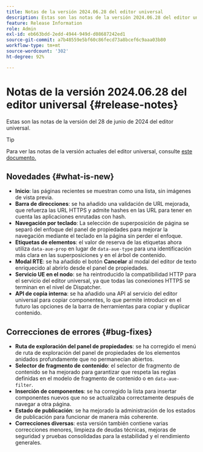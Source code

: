 ```yaml
---
title: Notas de la versión 2024.06.28 del editor universal
description: Estas son las notas de la versión 2024.06.28 del editor universal.
feature: Release Information
role: Admin
exl-id: eb663bdd-2edd-4944-949d-d08687242ed1
source-git-commit: a7b48559e5bf60c86fecd73a8bcef6c9aaa03b80
workflow-type: tm+mt
source-wordcount: '302'
ht-degree: 92%

---
```


# Notas de la versión 2024.06.28 del editor universal {#release-notes}

Estas son las notas de la versión del 28 de junio de 2024 del editor universal.

>[!TIP]
>
>Para ver las notas de la versión actuales del editor universal, consulte [este documento.](/help/release-notes/universal-editor/current.md)

## Novedades {#what-is-new}

* **Inicio**: las páginas recientes se muestran como una lista, sin imágenes de vista previa.
* **Barra de direcciones**: se ha añadido una validación de URL mejorada, que refuerza las URL HTTPS y admite hashes en las URL para tener en cuenta las aplicaciones enrutadas con hash.
* **Navegación por teclado**: La selección de superposición de página se separó del enfoque del panel de propiedades para mejorar la navegación mediante el teclado en la página sin perder el enfoque.
* **Etiquetas de elementos**: el valor de reserva de las etiquetas ahora utiliza `data-aue-prop` en lugar de `data-aue-type` para una identificación más clara en las superposiciones y en el árbol de contenido.
* **Modal RTE**: se ha añadido el botón **Cancelar** al modal del editor de texto enriquecido al abrirlo desde el panel de propiedades.
* **Servicio UE en el nodo**: se ha reintroducido la compatibilidad HTTP para el servicio del editor universal, ya que todas las conexiones HTTPS se terminan en el nivel de Dispatcher.
* **API de copia interna**: se ha añadido una API al servicio del editor universal para copiar componentes, lo que permite introducir en el futuro las opciones de la barra de herramientas para copiar y duplicar contenido.

## Correcciones de errores {#bug-fixes}

* **Ruta de exploración del panel de propiedades**: se ha corregido el menú de ruta de exploración del panel de propiedades de los elementos anidados profundamente que no permanecían abiertos.
* **Selector de fragmento de contenido**: el selector de fragmento de contenido se ha mejorado para garantizar que respeta las reglas definidas en el modelo de fragmento de contenido o en `data-aue-filter`.
* **Inserción de componentes**: se ha corregido la lista para insertar componentes nuevos que no se actualizaba correctamente después de navegar a otra página.
* **Estado de publicación**: se ha mejorado la administración de los estados de publicación para funcionar de manera más coherente.
* **Correcciones diversas**: esta versión también contiene varias correcciones menores, limpieza de deudas técnicas, mejoras de seguridad y pruebas consolidadas para la estabilidad y el rendimiento generales.
